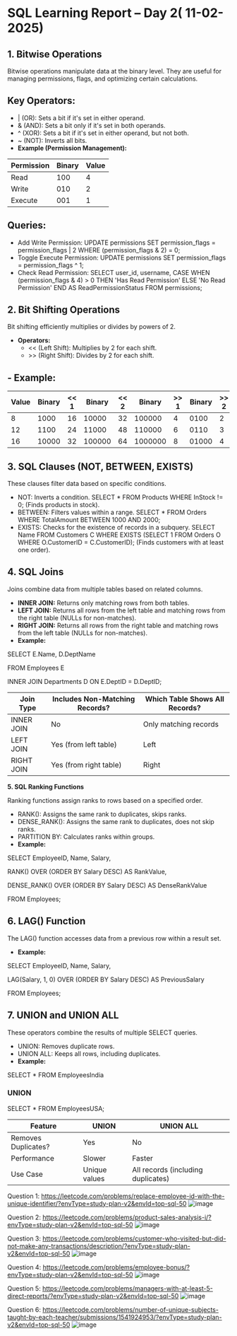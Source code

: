 # **SQL Learning Report – Day 2( 11-02-2025)**

## **1\. Bitwise Operations**

Bitwise operations manipulate data at the binary level. They are useful for managing permissions, flags, and optimizing certain calculations.

##  **Key Operators:**
  - | (OR): Sets a bit if it's set in either operand.
  - & (AND): Sets a bit only if it's set in both operands.
  - ^ (XOR): Sets a bit if it's set in either operand, but not both.
  - ~ (NOT): Inverts all bits.
- **Example (Permission Management):**

| **Permission** | **Binary** | **Value** |
| --- | --- | --- |
| Read | 100 | 4   |
| Write | 010 | 2   |
| Execute | 001 | 1   |

##  **Queries:**
  - Add Write Permission: UPDATE permissions SET permission_flags = permission_flags | 2 WHERE (permission_flags & 2) = 0;
  - Toggle Execute Permission: UPDATE permissions SET permission_flags = permission_flags ^ 1;
  - Check Read Permission: SELECT user_id, username, CASE WHEN (permission_flags & 4) > 0 THEN 'Has Read Permission' ELSE 'No Read Permission' END AS ReadPermissionStatus FROM permissions;

## **2\. Bit Shifting Operations**

Bit shifting efficiently multiplies or divides by powers of 2.

- **Operators:**
  - << (Left Shift): Multiplies by 2 for each shift.
  - \>> (Right Shift): Divides by 2 for each shift.
## - **Example:**

| **Value** | **Binary** | **<< 1** | **Binary** | **<< 2** | **Binary** | **\>> 1** | **Binary** | **\>> 2** | **Binary** |
| --- | --- | --- | --- | --- | --- | --- | --- | --- | --- |
| 8   | 1000 | 16  | 10000 | 32  | 100000 | 4   | 0100 | 2   | 0010 |
| 12  | 1100 | 24  | 11000 | 48  | 110000 | 6   | 0110 | 3   | 0011 |
| 16  | 10000 | 32  | 100000 | 64  | 1000000 | 8   | 01000 | 4   | 00100 |

## **3\. SQL Clauses (NOT, BETWEEN, EXISTS)**

These clauses filter data based on specific conditions.

- NOT: Inverts a condition. SELECT \* FROM Products WHERE InStock != 0; (Finds products in stock).
- BETWEEN: Filters values within a range. SELECT \* FROM Orders WHERE TotalAmount BETWEEN 1000 AND 2000;
- EXISTS: Checks for the existence of records in a subquery. SELECT Name FROM Customers C WHERE EXISTS (SELECT 1 FROM Orders O WHERE O.CustomerID = C.CustomerID); (Finds customers with at least one order).

## **4\. SQL Joins**

Joins combine data from multiple tables based on related columns.

- **INNER JOIN:** Returns only matching rows from both tables.
- **LEFT JOIN:** Returns all rows from the left table and matching rows from the right table (NULLs for non-matches).
- **RIGHT JOIN:** Returns all rows from the right table and matching rows from the left table (NULLs for non-matches).
- **Example:**

SELECT E.Name, D.DeptName

FROM Employees E

INNER JOIN Departments D ON E.DeptID = D.DeptID;

| **Join Type** | **Includes Non-Matching Records?** | **Which Table Shows All Records?** |
| --- | --- | --- |
| INNER JOIN | No  | Only matching records |
| LEFT JOIN | Yes (from left table) | Left |
| RIGHT JOIN | Yes (from right table) | Right |

**5\. SQL Ranking Functions**

Ranking functions assign ranks to rows based on a specified order.

- RANK(): Assigns the same rank to duplicates, skips ranks.
- DENSE_RANK(): Assigns the same rank to duplicates, does not skip ranks.
- PARTITION BY: Calculates ranks within groups.
- **Example:**

SELECT EmployeeID, Name, Salary,

RANK() OVER (ORDER BY Salary DESC) AS RankValue,

DENSE_RANK() OVER (ORDER BY Salary DESC) AS DenseRankValue

FROM Employees;

## **6\. LAG() Function**

The LAG() function accesses data from a previous row within a result set.

- **Example:**

SELECT EmployeeID, Name, Salary,

LAG(Salary, 1, 0) OVER (ORDER BY Salary DESC) AS PreviousSalary

FROM Employees;

## **7\. UNION and UNION ALL**

These operators combine the results of multiple SELECT queries.

- UNION: Removes duplicate rows.
- UNION ALL: Keeps all rows, including duplicates.
- **Example:**

SELECT \* FROM EmployeesIndia

### UNION

SELECT \* FROM EmployeesUSA;

| **Feature** | **UNION** | **UNION ALL** |
| --- | --- | --- |
| Removes Duplicates? | Yes | No  |
| Performance | Slower | Faster |
| Use Case | Unique values | All records (including duplicates) |

Question 1: 
<https://leetcode.com/problems/replace-employee-id-with-the-unique-identifier/?envType=study-plan-v2&envId=top-sql-50>
![image](https://github.com/user-attachments/assets/686a8fb3-3018-40d9-b562-6fceb5148fa4)

Question 2:
<https://leetcode.com/problems/product-sales-analysis-i/?envType=study-plan-v2&envId=top-sql-50>
![image](https://github.com/user-attachments/assets/06cbcf6b-c83a-45bd-bc7e-4ea12ed49515)

Question 3:
<https://leetcode.com/problems/customer-who-visited-but-did-not-make-any-transactions/description/?envType=study-plan-v2&envId=top-sql-50>
![image](https://github.com/user-attachments/assets/52a14ea9-a288-40cc-af37-70b1468f563b)

Question 4:
<https://leetcode.com/problems/employee-bonus/?envType=study-plan-v2&envId=top-sql-50>
![image](https://github.com/user-attachments/assets/c4eb30be-aaa6-40de-87b6-19a352925566)

Question 5:
<https://leetcode.com/problems/managers-with-at-least-5-direct-reports/?envType=study-plan-v2&envId=top-sql-50>
![image](https://github.com/user-attachments/assets/507cf0d3-b917-4745-8107-3d3168bff7ec)

Question 6:
<https://leetcode.com/problems/number-of-unique-subjects-taught-by-each-teacher/submissions/1541924953/?envType=study-plan-v2&envId=top-sql-50>
![image](https://github.com/user-attachments/assets/0df7053e-bf55-455a-8b12-b084b4748a5e)
